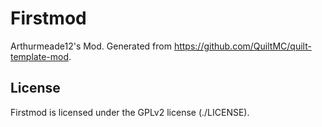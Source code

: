 # Firstmod
Arthurmeade12's Mod.
Generated from https://github.com/QuiltMC/quilt-template-mod.

## License

Firstmod is licensed under the GPLv2 license (./LICENSE).
